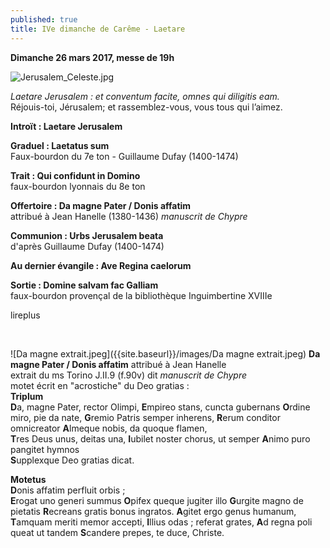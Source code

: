 ```yaml
---
published: true
title: IVe dimanche de Carême - Laetare
---
```

**Dimanche 26 mars 2017, messe de 19h**

![Jerusalem_Celeste.jpg]({{site.baseurl}}/images/Jerusalem_Celeste.jpg)


*Laetare Jerusalem : et conventum facite, omnes qui diligitis eam.*  
Réjouis-toi, Jérusalem; et rassemblez-vous, vous tous qui l’aimez.

**Introït : Laetare Jerusalem**  

**Graduel : Laetatus sum**  
Faux-bourdon du 7e ton - Guillaume Dufay (1400-1474)

**Trait : Qui confidunt in Domino**  
faux-bourdon lyonnais du 8e ton

**Offertoire : Da magne Pater / Donis affatim**  
attribué à Jean Hanelle (1380-1436) *manuscrit de Chypre*

**Communion : Urbs Jerusalem beata**  
d'après Guillaume Dufay (1400-1474)

**Au dernier évangile : Ave Regina caelorum**  

**Sortie : Domine salvam fac Galliam**  
faux-bourdon provençal de la bibliothèque Inguimbertine XVIIIe

lireplus

&nbsp;

![Da magne extrait.jpeg]({{site.baseurl}}/images/Da magne extrait.jpeg)
**Da magne Pater / Donis affatim** attribué à Jean Hanelle  
extrait du ms Torino J.II.9 (f.90v) dit *manuscrit de Chypre*  
motet écrit en "acrostiche" du Deo gratias :  
**Triplum**  
**D**a, magne Pater, rector Olimpi,
**E**mpireo stans, cuncta gubernans
**O**rdine miro, pie da nate,
**G**remio Patris semper inherens,
**R**erum conditor omnicreator
**A**lmeque nobis, da quoque flamen,	
**T**res Deus unus, deitas una,
**I**ubilet noster chorus, ut semper
**A**nimo puro pangitet hymnos	
**S**upplexque Deo gratias dicat.

**Motetus**  
**D**onis affatim perfluit orbis ;	
**E**rogat uno generi summus
**O**pifex queque jugiter illo
**G**urgite magno de pietatis
**R**ecreans gratis bonus ingratos.
**A**gitet ergo genus humanum,
**T**amquam meriti memor accepti,
**I**llius odas ; referat grates,
**A**d regna poli queat ut tandem
**S**candere prepes, te duce, Christe.

